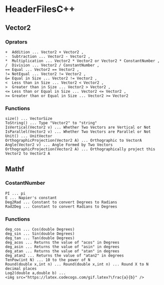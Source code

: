 # HeaderFilesC++

## Vector2

### Oprators

    +  Addition ... Vector2 + Vector2 , 
    -  Subtraction ... Vector2 - Vector2 ,
    *  Multiplication ... Vector2 * Vector2 or Vector2 * ConstantNumber ,
    /  Division ... Vector2 / ConstantNumber ,
    == Equal ... Vector2 == Vector2 ,
    != NotEqual ... Vector2 != Vector2 ,
    &= Equal in Size ... Vector2 != Vector2 ,
    <  Less than in Size ... Vector2 < Vector2 ,
    >  Greater than in Size ... Vector2 > Vector2 ,
    <= Less than or Equal in Size ... Vector2 <= Vector2 ,
    >= Greater than or Equal in Size ... Vector2 >= Vector2 

### Functions

    size() ... VectorSize
    ToString() ... Type "Vector2" to "string"
    IsVertical(Vector2 v) ... Whether Two Vectors are Vertical or Not
    IsParallel(Vector2 v) ... Whether Two Vectors are Parallel or Not
    Unit() ... UnitVector
    OrthographicProjection(Vector2 A) ... Orthographic to VectorA
    Angle(Vector2 v) ... Angle Formed by Two Vectors
    OrthographicProjection(Vector2 A) ... Orthographically project this Vector2 to Vector2 A

## Mathf

### CostantNumber

    PI ... pi
    E ... Napier's constant
    Deg2Rad ... Constant to convert Degrees to Radians
    Rad2Deg ... Constant to convert Radians to Degrees

### Functions

    deg_cos ... Cos(double Degrees)
    deg_sin ... Sin(double Degrees)
    deg_tan ... Tan(double Degrees)
    deg_acos ... Returns the value of "acos" in Degrees
    deg_asin ... Returns the value of "asin" in degrees
    deg_atan ... Returns the value of "atan" in degrees
    deg_atan2 ... Returns the value of "atan2" in degrees
    TenPow(int N) ... 10 to the power of N
    Round(double x,int n) ... Round(double x,int n) ... Round X to N decimal places
    Log2(double a,double b) ... 
    <img src="https://latex.codecogs.com/gif.latex?\frac{a}{b}" />




